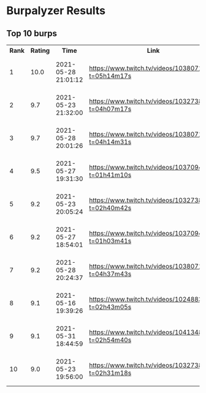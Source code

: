 <html><head></head><body><h1>Burpalyzer Results</h1><h2>Top 10 burps</h2><table><tr><th>Rank</th><th>Rating</th><th>Time</th><th>Link</th><th>ID</th></tr><tr><td>1</td><td>10.0</td><td>2021-05-28 21:01:12</td><td><a href="https://www.twitch.tv/videos/1038071439?t=05h14m17s">https://www.twitch.tv/videos/1038071439?t=05h14m17s</a></td><td>599a9667-a9e7-46ca-b0d2-7be8a3bc5eb6</td></tr><tr><td>2</td><td> 9.7</td><td>2021-05-23 21:32:00</td><td><a href="https://www.twitch.tv/videos/1032738572?t=04h07m17s">https://www.twitch.tv/videos/1032738572?t=04h07m17s</a></td><td>23b151b7-8cdf-4b00-a278-008191c890c8</td></tr><tr><td>3</td><td> 9.7</td><td>2021-05-28 20:01:26</td><td><a href="https://www.twitch.tv/videos/1038071439?t=04h14m31s">https://www.twitch.tv/videos/1038071439?t=04h14m31s</a></td><td>04685108-5198-4a2a-9387-ee42b841b947</td></tr><tr><td>4</td><td> 9.5</td><td>2021-05-27 19:31:30</td><td><a href="https://www.twitch.tv/videos/1037094150?t=01h41m10s">https://www.twitch.tv/videos/1037094150?t=01h41m10s</a></td><td>e20793aa-25cd-4aef-b1fd-4cdf65cff732</td></tr><tr><td>5</td><td> 9.2</td><td>2021-05-23 20:05:24</td><td><a href="https://www.twitch.tv/videos/1032738572?t=02h40m42s">https://www.twitch.tv/videos/1032738572?t=02h40m42s</a></td><td>d81800f3-307c-45d0-b117-f2e14d9bfa81</td></tr><tr><td>6</td><td> 9.2</td><td>2021-05-27 18:54:01</td><td><a href="https://www.twitch.tv/videos/1037094150?t=01h03m41s">https://www.twitch.tv/videos/1037094150?t=01h03m41s</a></td><td>44fb4868-b41b-4ea7-bc92-63aab4532f4c</td></tr><tr><td>7</td><td> 9.2</td><td>2021-05-28 20:24:37</td><td><a href="https://www.twitch.tv/videos/1038071439?t=04h37m43s">https://www.twitch.tv/videos/1038071439?t=04h37m43s</a></td><td>73b93360-2f93-40c3-96bb-801e534637e5</td></tr><tr><td>8</td><td> 9.1</td><td>2021-05-16 19:39:26</td><td><a href="https://www.twitch.tv/videos/1024883866?t=02h43m05s">https://www.twitch.tv/videos/1024883866?t=02h43m05s</a></td><td>1d61a9ca-1838-4c46-a746-37a0df1007b7</td></tr><tr><td>9</td><td> 9.1</td><td>2021-05-31 18:44:59</td><td><a href="https://www.twitch.tv/videos/1041348903?t=02h54m40s">https://www.twitch.tv/videos/1041348903?t=02h54m40s</a></td><td>8cfef1ce-83b6-4900-8649-58b04f27bc82</td></tr><tr><td>10</td><td> 9.0</td><td>2021-05-23 19:56:00</td><td><a href="https://www.twitch.tv/videos/1032738572?t=02h31m18s">https://www.twitch.tv/videos/1032738572?t=02h31m18s</a></td><td>17089c9b-b09a-4fac-9070-bae6d77897de</td></tr></table></body></html>